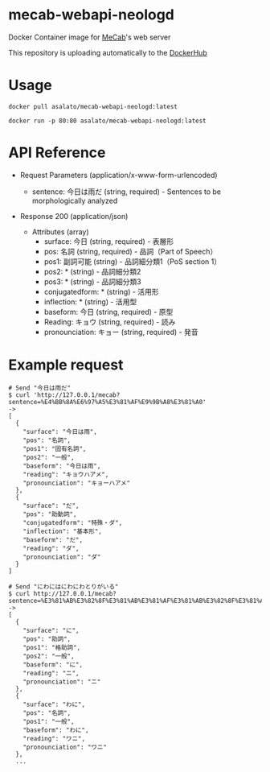 # mecab-webapi-neologd
Docker Container image for [MeCab](https://taku910.github.io/mecab/)'s web server

This repository is uploading automatically to the [DockerHub](https://hub.docker.com/repository/docker/asalato/mecab-webapi-neologd)

# Usage
`docker pull asalato/mecab-webapi-neologd:latest`

`docker run -p 80:80 asalato/mecab-webapi-neologd:latest`

# API Reference
+ Request Parameters (application/x-www-form-urlencoded)
    + sentence: 今日は雨だ (string, required) -  Sentences to be morphologically analyzed

+ Response 200 (application/json)
    + Attributes (array)
        + surface: 今日 (string, required) - 表層形
        + pos: 名詞 (string, required) - 品詞（Part of Speech）
        + pos1: 副詞可能 (string) - 品詞細分類1（PoS section 1）
        + pos2: * (string) - 品詞細分類2
        + pos3: * (string) - 品詞細分類3
        + conjugatedform: * (string) - 活用形
        + inflection: * (string) - 活用型 
        + baseform: 今日 (string, required) - 原型
        + Reading: キョウ (string, required) - 読み
        + pronounciation: キョー (string, required) - 発音

# Example request
```
# Send "今日は雨だ"
$ curl 'http://127.0.0.1/mecab?sentence=%E4%BB%8A%E6%97%A5%E3%81%AF%E9%9B%A8%E3%81%A0'
->
[
  {
    "surface": "今日は雨",
    "pos": "名詞",
    "pos1": "固有名詞",
    "pos2": "一般",
    "baseform": "今日は雨",
    "reading": "キョウハアメ",
    "pronounciation": "キョーハアメ"
  },
  {
    "surface": "だ",
    "pos": "助動詞",
    "conjugatedform": "特殊・ダ",
    "inflection": "基本形",
    "baseform": "だ",
    "reading": "ダ",
    "pronounciation": "ダ"
  }
]
```

```
# Send "にわにはにわにわとりがいる"
$ curl http://127.0.0.1/mecab?sentence=%E3%81%AB%E3%82%8F%E3%81%AB%E3%81%AF%E3%81%AB%E3%82%8F%E3%81%AB%E3%82%8F%E3%81%A8%E3%82%8A%E3%81%8C%E3%81%84%E3%82%8B"
->
[
  {
    "surface": "に",
    "pos": "助詞",
    "pos1": "格助詞",
    "pos2": "一般",
    "baseform": "に",
    "reading": "ニ",
    "pronounciation": "ニ"
  },
  {
    "surface": "わに",
    "pos": "名詞",
    "pos1": "一般",
    "baseform": "わに",
    "reading": "ワニ",
    "pronounciation": "ワニ"
  },
  ...
```
